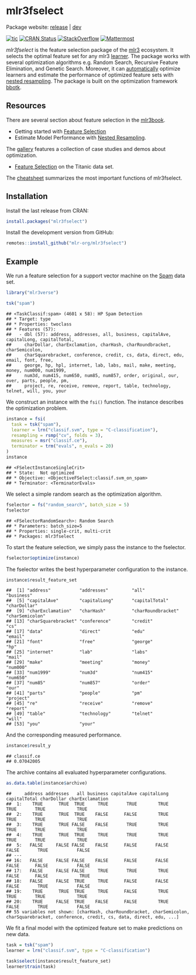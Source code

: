 
# mlr3fselect

Package website: [release](https://mlr3fselect.mlr-org.com/) |
[dev](https://mlr3fselect.mlr-org.com/dev/)

<!-- badges: start -->

[![tic](https://github.com/mlr-org/mlr3fselect/workflows/tic/badge.svg?branch=main)](https://github.com/mlr-org/mlr3fselect/actions)
[![CRAN
Status](https://www.r-pkg.org/badges/version/mlr3fselect)](https://cran.r-project.org/package=mlr3fselect)
[![StackOverflow](https://img.shields.io/badge/stackoverflow-mlr3-orange.svg)](https://stackoverflow.com/questions/tagged/mlr3)
[![Mattermost](https://img.shields.io/badge/chat-mattermost-orange.svg)](https://lmmisld-lmu-stats-slds.srv.mwn.de/mlr_invite/)
<!-- badges: end -->

*mlr3fselect* is the feature selection package of the
[mlr3](https://mlr-org.com/) ecosystem. It selects the optimal feature
set for any mlr3 [learner](https://github.com/mlr-org/mlr3learners). The
package works with several optimization algorithms e.g. Random Search,
Recursive Feature Elimination, and Genetic Search. Moreover, it can
[automatically](https://mlr3book.mlr-org.com/feature-selection.html#autofselect)
optimize learners and estimate the performance of optimized feature sets
with [nested
resampling](https://mlr3book.mlr-org.com/optimization.html#sec-nested-resampling).
The package is built on the optimization framework
[bbotk](https://github.com/mlr-org/bbotk).

## Resources

There are several section about feature selection in the
[mlr3book](https://mlr3book.mlr-org.com).

  - Getting started with [Feature
    Selection](https://mlr3book.mlr-org.com/feature-selection.html#fs-wrapper)
  - Estimate Model Performance with [Nested
    Resampling](https://mlr3book.mlr-org.com/optimization.html#sec-model-performance).

The [gallery](https://mlr-org.com/gallery.html) features a collection of
case studies and demos about optimization.

  - [Feature
    Selection](https://mlr3gallery.mlr-org.com/posts/2020-09-14-mlr3fselect-basic/)
    on the Titanic data set.

The [cheatsheet](https://cheatsheets.mlr-org.com/mlr3fselect.pdf)
summarizes the most important functions of mlr3fselect.

## Installation

Install the last release from CRAN:

``` r
install.packages("mlr3fselect")
```

Install the development version from GitHub:

``` r
remotes::install_github("mlr-org/mlr3fselect")
```

## Example

We run a feature selection for a support vector machine on the
[Spam](https://mlr3.mlr-org.com/reference/mlr_tasks_spam.html) data set.

``` r
library("mlr3verse")

tsk("spam")
```

    ## <TaskClassif:spam> (4601 x 58): HP Spam Detection
    ## * Target: type
    ## * Properties: twoclass
    ## * Features (57):
    ##   - dbl (57): address, addresses, all, business, capitalAve, capitalLong, capitalTotal,
    ##     charDollar, charExclamation, charHash, charRoundbracket, charSemicolon,
    ##     charSquarebracket, conference, credit, cs, data, direct, edu, email, font, free,
    ##     george, hp, hpl, internet, lab, labs, mail, make, meeting, money, num000, num1999,
    ##     num3d, num415, num650, num85, num857, order, original, our, over, parts, people, pm,
    ##     project, re, receive, remove, report, table, technology, telnet, will, you, your

We construct an instance with the `fsi()` function. The instance
describes the optimization problem.

``` r
instance = fsi(
  task = tsk("spam"),
  learner = lrn("classif.svm", type = "C-classification"),
  resampling = rsmp("cv", folds = 3),
  measures = msr("classif.ce"),
  terminator = trm("evals", n_evals = 20)
)
instance
```

    ## <FSelectInstanceSingleCrit>
    ## * State:  Not optimized
    ## * Objective: <ObjectiveFSelect:classif.svm_on_spam>
    ## * Terminator: <TerminatorEvals>

We select a simple random search as the optimization algorithm.

``` r
fselector = fs("random_search", batch_size = 5)
fselector
```

    ## <FSelectorRandomSearch>: Random Search
    ## * Parameters: batch_size=5
    ## * Properties: single-crit, multi-crit
    ## * Packages: mlr3fselect

To start the feature selection, we simply pass the instance to the
fselector.

``` r
fselector$optimize(instance)
```

The fselector writes the best hyperparameter configuration to the
instance.

``` r
instance$result_feature_set
```

    ##  [1] "address"           "addresses"         "all"               "business"         
    ##  [5] "capitalAve"        "capitalLong"       "capitalTotal"      "charDollar"       
    ##  [9] "charExclamation"   "charHash"          "charRoundbracket"  "charSemicolon"    
    ## [13] "charSquarebracket" "conference"        "credit"            "cs"               
    ## [17] "data"              "direct"            "edu"               "email"            
    ## [21] "font"              "free"              "george"            "hp"               
    ## [25] "internet"          "lab"               "labs"              "mail"             
    ## [29] "make"              "meeting"           "money"             "num000"           
    ## [33] "num1999"           "num3d"             "num415"            "num650"           
    ## [37] "num85"             "num857"            "order"             "our"              
    ## [41] "parts"             "people"            "pm"                "project"          
    ## [45] "re"                "receive"           "remove"            "report"           
    ## [49] "table"             "technology"        "telnet"            "will"             
    ## [53] "you"               "your"

And the corresponding measured performance.

``` r
instance$result_y
```

    ## classif.ce 
    ## 0.07042005

The archive contains all evaluated hyperparameter configurations.

``` r
as.data.table(instance$archive)
```

    ##     address addresses   all business capitalAve capitalLong capitalTotal charDollar charExclamation
    ##  1:    TRUE      TRUE  TRUE     TRUE       TRUE        TRUE         TRUE       TRUE            TRUE
    ##  2:    TRUE      TRUE  TRUE    FALSE      FALSE        TRUE         TRUE       TRUE            TRUE
    ##  3:    TRUE      TRUE FALSE    FALSE       TRUE        TRUE         TRUE       TRUE            TRUE
    ##  4:    TRUE      TRUE  TRUE     TRUE       TRUE        TRUE         TRUE       TRUE            TRUE
    ##  5:   FALSE     FALSE FALSE    FALSE      FALSE       FALSE        FALSE       TRUE           FALSE
    ## ---                                                                                                
    ## 16:   FALSE     FALSE FALSE    FALSE      FALSE       FALSE        FALSE      FALSE           FALSE
    ## 17:   FALSE     FALSE FALSE     TRUE       TRUE        TRUE        FALSE      FALSE            TRUE
    ## 18:   FALSE     FALSE  TRUE     TRUE      FALSE       FALSE        FALSE       TRUE           FALSE
    ## 19:    TRUE      TRUE  TRUE     TRUE      FALSE        TRUE         TRUE       TRUE            TRUE
    ## 20:    TRUE     FALSE  TRUE    FALSE      FALSE        TRUE        FALSE       TRUE           FALSE
    ## 55 variables not shown: [charHash, charRoundbracket, charSemicolon, charSquarebracket, conference, credit, cs, data, direct, edu, ...]

We fit a final model with the optimized feature set to make predictions
on new data.

``` r
task = tsk("spam")
learner = lrn("classif.svm", type = "C-classification")

task$select(instance$result_feature_set)
learner$train(task)
```

